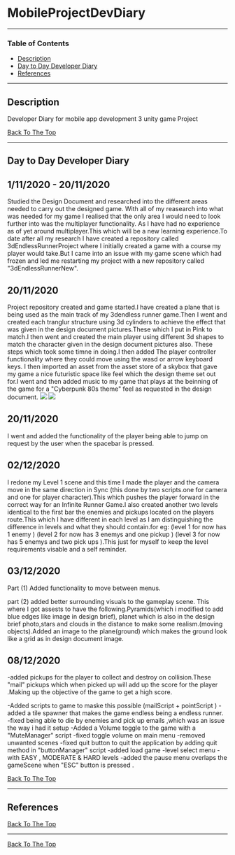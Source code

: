 # MobileProjectDevDiary


---

### Table of Contents

- [Description](#description)
- [Day to Day Developer Diary](#Diary)
- [References](#references)

---

## Description

Developer Diary for mobile app development 3 unity game Project




[Back To The Top](#MobileProjectDevDiary)

---
## Day to Day Developer Diary


## 1/11/2020 - 20/11/2020

Studied the Design Document and researched into the different areas needed to carry out the designed game.
With all of my reasearch into what was needed for my game I realised that the only area I would need to look further into was the multiplayer functionality.
As I have had no experience as of yet around multiplayer.This which will be a new learning experience.To date after all my research I have created a repository called 3dEndlessRunnerProject
where I initially created a game with a course my player would take.But I came into an issue with my game scene which had frozen and led me restarting my project with a new repository called "3dEndlessRunnerNew".

## 20/11/2020 

Project repository created and game started.I have created a plane that is being used as the main track of my 3dendless runner game.Then I went and created each tranglur structure using 
3d cylinders to achieve the effect that was given in the design document pictures.These which I put in Pink to match.I then went and created the main player using different 3d shapes to match the character given in the design document pictures also.
These steps which took some timne in doing.I then added The player controller functionality where they could move using the wasd or arrow keyboard keys. 
I then imported an asset from the asset store of a skybox that gave my game a nice futuristic space like feel which the design theme set out for.I went and then added music to my game that plays at the beinning of the game for a "Cyberpunk 80s theme" feel as requested in the design document.
![](Images/filename%20playerImage.png)
![](Images/filename%20mapLayout.png)

## 20/11/2020 

I went and added the functionality of the player being able to jump on request by the user when the spacebar is pressed.


## 02/12/2020 

I redone my Level 1 scene and this time I made the player and the camera move in the same direction in Sync (this done by two scripts.one for camera and one for player character).This which pushes the player forward in the correct way for an Infinite Runner Game.I also created another two levels identical to the first bar the enemies and pickups located on the players route.This which I have different in each level as I am distinguishing the difference in levels and what they should contain.for eg: (level 1 for now has 1 enemy ) (level 2 for now has 3 enemys and one pickup ) (level 3 for now has 5 enemys and two pick ups ).This just for myself to keep the level requirements visable and a self reminder.



## 03/12/2020 
Part (1)
Added functionality to move between menus.

part (2)
added better surrounding visuals to the gameplay scene. This where I got assests to have the following.Pyramids(which i modified to add blue edges like image in design brief),
planet which is also in the design brief photo,stars and clouds in the distance to make some realism.(moving objects).Added an image to the plane(ground) which makes the ground look like a grid as in design document image.



## 08/12/2020 

-added pickups for the player to collect and destroy on collision.These "mail" pickups which when picked up will add up the score for the player .Making up the objective of the game to  get a high score.

-Added scripts to game to maske this possible (mailScript + pointScript )
-added a tile spawner that makes the game endless being a endless runner.
-fixed being able to die by enemies and pick up emails ,which was an issue the way i had it setup
-Added a Volume toggle to the game with a "MuteManager" script
-fixed toggle volume on main menu
-removed unwanted scenes
-fixed quit button to quit the application by adding quit method in "buttonManager" script
-added load game -level select menu - with EASY , MODERATE & HARD levels
-added the pause menu overlaps the gameScene when "ESC" button is pressed .


[Back To The Top](#MobileProjectDevDiary)

---

## References






[Back To The Top](#MobileProjectDevDiary)

---






[Back To The Top](#MobileProjectDevDiary)
